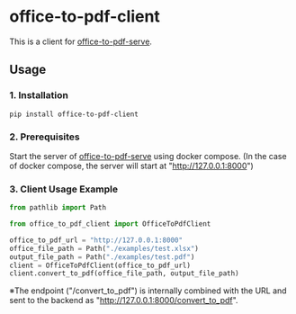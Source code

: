 # office-to-pdf-client

This is a client for [office-to-pdf-serve](https://github.com/first-automation/office-to-pdf-serve).

## Usage

### 1. Installation

```
pip install office-to-pdf-client
```

### 2. Prerequisites
Start the server of [office-to-pdf-serve](https://github.com/first-automation/office-to-pdf-serve) using docker compose.
(In the case of docker compose, the server will start at "http://127.0.0.1:8000")

### 3. Client Usage Example

```python
from pathlib import Path

from office_to_pdf_client import OfficeToPdfClient

office_to_pdf_url = "http://127.0.0.1:8000"
office_file_path = Path("./examples/test.xlsx")
output_file_path = Path("./examples/test.pdf")
client = OfficeToPdfClient(office_to_pdf_url)
client.convert_to_pdf(office_file_path, output_file_path)
```

※The endpoint ("/convert_to_pdf") is internally combined with the URL and sent to the backend as "http://127.0.0.1:8000/convert_to_pdf".
